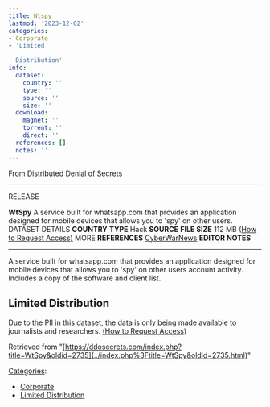 ```yaml
---
title: Wtspy
lastmod: '2023-12-02'
categories:
- Corporate
- 'Limited

  Distribution'
info:
  dataset:
    country: ''
    type: ''
    source: ''
    size: ''
  download:
    magnet: ''
    torrent: ''
    direct: ''
  references: []
  notes: ''
---
```




From Distributed Denial of Secrets

---
RELEASE

**WtSpy**
A service built for whatsapp.com that provides an application designed for mobile devices that allows you to 'spy' on other users.
DATASET DETAILS
**COUNTRY**
**TYPE** Hack
**SOURCE**
**FILE SIZE** 112 MB
[(How to Request Access)](Contact.html#Request_Access "Contact")
MORE
**REFERENCES**
[CyberWarNews](https://www.cyberwarnews.info/2016/11/19/wtspy-whatsapp-spy-service-hacked-179-000-accounts-leaked-2/)
**EDITOR NOTES**

---

A service built for whatsapp.com that provides an application designed
for mobile devices that allows you to 'spy' on other users account
activity. Includes a copy of the software and client list.

## Limited Distribution

Due to the PII in this dataset, the data is only being made available to
journalists and researchers. [(How to Request
Access)](Contact.html#Request_Access "Contact")

Retrieved from
"[https://ddosecrets.com/index.php?title=WtSpy&oldid=2735](../index.php%3Ftitle=WtSpy&oldid=2735.html)"

[Categories](./Special:Categories.html "Special:Categories"):

- [Corporate](./Category:Corporate.html "Category:Corporate")
- [Limited
Distribution](./Category:Limited_Distribution.html "Category:Limited Distribution")
